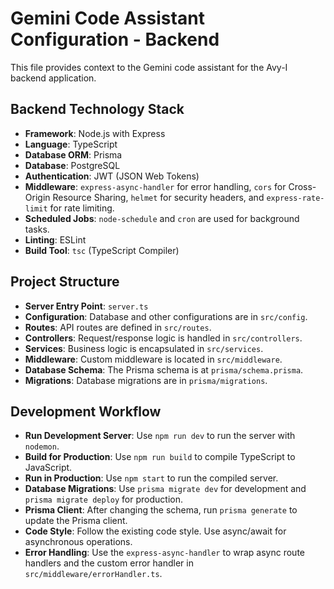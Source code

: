 # Gemini Code Assistant Configuration - Backend

This file provides context to the Gemini code assistant for the Avy-I backend application.

## Backend Technology Stack

- **Framework**: Node.js with Express
- **Language**: TypeScript
- **Database ORM**: Prisma
- **Database**: PostgreSQL
- **Authentication**: JWT (JSON Web Tokens)
- **Middleware**: `express-async-handler` for error handling, `cors` for Cross-Origin Resource Sharing, `helmet` for security headers, and `express-rate-limit` for rate limiting.
- **Scheduled Jobs**: `node-schedule` and `cron` are used for background tasks.
- **Linting**: ESLint
- **Build Tool**: `tsc` (TypeScript Compiler)

## Project Structure

- **Server Entry Point**: `server.ts`
- **Configuration**: Database and other configurations are in `src/config`.
- **Routes**: API routes are defined in `src/routes`.
- **Controllers**: Request/response logic is handled in `src/controllers`.
- **Services**: Business logic is encapsulated in `src/services`.
- **Middleware**: Custom middleware is located in `src/middleware`.
- **Database Schema**: The Prisma schema is at `prisma/schema.prisma`.
- **Migrations**: Database migrations are in `prisma/migrations`.

## Development Workflow

- **Run Development Server**: Use `npm run dev` to run the server with `nodemon`.
- **Build for Production**: Use `npm run build` to compile TypeScript to JavaScript.
- **Run in Production**: Use `npm start` to run the compiled server.
- **Database Migrations**: Use `prisma migrate dev` for development and `prisma migrate deploy` for production.
- **Prisma Client**: After changing the schema, run `prisma generate` to update the Prisma client.
- **Code Style**: Follow the existing code style. Use async/await for asynchronous operations.
- **Error Handling**: Use the `express-async-handler` to wrap async route handlers and the custom error handler in `src/middleware/errorHandler.ts`.

